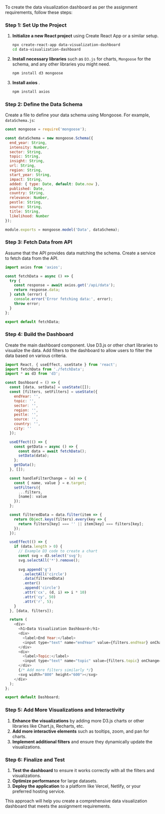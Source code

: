 To create the data visualization dashboard as per the assignment requirements, follow these steps:

### Step 1: Set Up the Project
1. **Initialize a new React project** using Create React App or a similar setup.
    ```bash
    npx create-react-app data-visualization-dashboard
    cd data-visualization-dashboard
    ```
2. **Install necessary libraries** such as `D3.js` for charts, `Mongoose` for the schema, and any other libraries you might need.
    ```bash
    npm install d3 mongoose
    ```
2. **Install axios** .
    ```bash
    npm install axios
    ```

### Step 2: Define the Data Schema
Create a file to define your data schema using Mongoose. For example, `dataSchema.js`:
```javascript
const mongoose = require('mongoose');

const dataSchema = new mongoose.Schema({
  end_year: String,
  intensity: Number,
  sector: String,
  topic: String,
  insight: String,
  url: String,
  region: String,
  start_year: String,
  impact: String,
  added: { type: Date, default: Date.now },
  published: Date,
  country: String,
  relevance: Number,
  pestle: String,
  source: String,
  title: String,
  likelihood: Number
});

module.exports = mongoose.model('Data', dataSchema);
```

### Step 3: Fetch Data from API
Assume that the API provides data matching the schema. Create a service to fetch data from the API.

```javascript
import axios from 'axios';

const fetchData = async () => {
  try {
    const response = await axios.get('/api/data');
    return response.data;
  } catch (error) {
    console.error('Error fetching data:', error);
    throw error;
  }
};

export default fetchData;
```

### Step 4: Build the Dashboard
Create the main dashboard component. Use D3.js or other chart libraries to visualize the data. Add filters to the dashboard to allow users to filter the data based on various criteria.

```javascript
import React, { useEffect, useState } from 'react';
import fetchData from './fetchData';
import * as d3 from 'd3';

const Dashboard = () => {
  const [data, setData] = useState([]);
  const [filters, setFilters] = useState({
    endYear: '',
    topic: '',
    sector: '',
    region: '',
    pestle: '',
    source: '',
    country: '',
    city: ''
  });

  useEffect(() => {
    const getData = async () => {
      const data = await fetchData();
      setData(data);
    };
    getData();
  }, []);

  const handleFilterChange = (e) => {
    const { name, value } = e.target;
    setFilters({
      ...filters,
      [name]: value
    });
  };

  const filteredData = data.filter(item => {
    return Object.keys(filters).every(key => {
      return filters[key] === '' || item[key] === filters[key];
    });
  });

  useEffect(() => {
    if (data.length > 0) {
      // Example D3 code to create a chart
      const svg = d3.select('svg');
      svg.selectAll('*').remove();
      
      svg.append('g')
        .selectAll('circle')
        .data(filteredData)
        .enter()
        .append('circle')
        .attr('cx', (d, i) => i * 10)
        .attr('cy', 50)
        .attr('r', 5);
    }
  }, [data, filters]);

  return (
    <div>
      <h1>Data Visualization Dashboard</h1>
      <div>
        <label>End Year:</label>
        <input type="text" name="endYear" value={filters.endYear} onChange={handleFilterChange} />
      </div>
      <div>
        <label>Topic:</label>
        <input type="text" name="topic" value={filters.topic} onChange={handleFilterChange} />
      </div>
      {/* Add more filters similarly */}
      <svg width="800" height="600"></svg>
    </div>
  );
};

export default Dashboard;
```

### Step 5: Add More Visualizations and Interactivity
1. **Enhance the visualizations** by adding more D3.js charts or other libraries like Chart.js, Recharts, etc.
2. **Add more interactive elements** such as tooltips, zoom, and pan for charts.
3. **Implement additional filters** and ensure they dynamically update the visualizations.

### Step 6: Finalize and Test
1. **Test the dashboard** to ensure it works correctly with all the filters and visualizations.
2. **Optimize performance** for large datasets.
3. **Deploy the application** to a platform like Vercel, Netlify, or your preferred hosting service.

This approach will help you create a comprehensive data visualization dashboard that meets the assignment requirements.